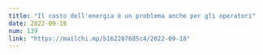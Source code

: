 ```yaml
---
title: "Il costo dell'energia è un problema anche per gli operatori"
date: 2022-09-18
num: 139
link: "https://mailchi.mp/b162287685c4/2022-09-18"
---
```

